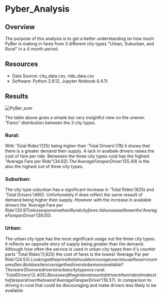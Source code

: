# Pyber_Analysis
## Overview
The purpose of this analysis is to get a better understanding on how much PyBer is making in fares from 3 different city types "Urban, Suburban, and Rural" in a 4 month period.

## Resources
- Data Source: city_data.csv, ride_data.csv
- Software: Python 3.9.12, Jupyter Notbook 6.4.11.

## Results

![PyBer_sum](https://user-images.githubusercontent.com/104810450/172994024-a312ad79-880a-43c1-bb6a-52788aaf1347.png)

The table above gives a simple but very insightful view on the uneven "Fares" distribution between the 3 city types.
### Rural:
With 'Total Rides'(125) being higher than 'Total Drivers'(78) it shows thet there is a greater demand then supply. A lack in avaibale drivers raises the cost of fare per ride. Betweeen the three city types rural has the highest "Average Fare per Ride"($34.62). The 'Average Fare per Driver'($55.49) is the also the highest out of three city types.

### Suburban:
The city type suburban has a significant increase in 'Total Rides'(625) and 'Total Drivers'(490). Unfortunately if does reflect the same resault of demand being higher then supply. However with the increase in available drivers the 'Average Fare per Ride'($30.97) is less expensive than Rural city fares. It does as well lower the 'Average Fare per Driver'($39.50).

### Urban:
The urban city type has the most significant usage out the three city types. It reflects an opposite story of supply being greater than the demand. Although how often the service is used in urban city types then it's counter parts 'Total Rides'(1,625) the cost of fares is the lowest 'Average Far per Ride'($24.53). Looking at the price that should encourage users to use the service more often. But does it encourage the drivers to be more available? There are 30x more drivers in urban city types vs. rural. 'Total Drivers'(2.405). Because of the grater amount of drivers then rides it makes the fare per driver the lowest 'Average Fare per Driver'($16.57). In comparison to driving in rural that could be discouraging and make drivers less likely to be available. 
